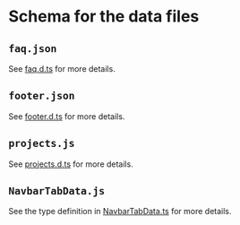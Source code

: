 # Schema for the data files

## `faq.json`

See [faq.d.ts](./faq.d.ts) for more details.

## `footer.json`

See [footer.d.ts](./footer.d.ts) for more details.

## `projects.js`

See [projects.d.ts](./projects.d.ts) for more details.

## `NavbarTabData.js`

See the type definition in [NavbarTabData.ts](./NavbarTabData.ts) for more details.
